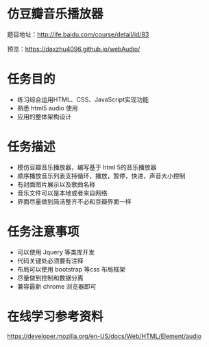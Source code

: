 # 仿豆瓣音乐播放器
题目地址：http://ife.baidu.com/course/detail/id/83

预览：https://daxzhu4096.github.io/webAudio/

# 任务目的
* 练习综合运用HTML、CSS、JavaScript实现功能
* 熟悉 html5 audio 使用
* 应用的整体架构设计
# 任务描述
* 模仿豆瓣音乐播放器，编写基于 html 5的音乐播放器
* 顺序播放音乐列表支持循环，播放，暂停，快进，声音大小控制
* 有封面图片展示以及歌曲名称
* 音乐文件可以是本地或者来自网络
* 界面尽量做到简洁整齐不必和豆瓣界面一样

# 任务注意事项
* 可以使用 Jquery 等类库开发
* 代码关键处必须要有注释
* 布局可以使用 bootstrap 等css 布局框架
* 尽量做到控制和数据分离
* 兼容最新 chrome 浏览器即可

# 在线学习参考资料
https://developer.mozilla.org/en-US/docs/Web/HTML/Element/audio
